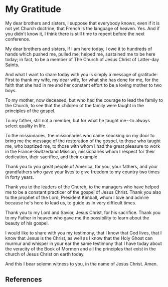 # My Gratitude

My dear brothers and sisters, I suppose that everybody knows, even if it is
not yet Church doctrine, that French is the language of heaven. Yes. And if
you didn't know it, I think there is still time to repent before the next
conference.

My dear brothers and sisters, if I am here today, I owe it to hundreds of
hands which pushed me, pulled me, helped me, sustained me to be here today; in
fact, to be a member of The Church of Jesus Christ of Latter-day Saints.

And what I want to share today with you is simply a message of gratitude:
First to thank my wife, my dear wife, for what she has done for me, for the
faith that she had in me and her constant effort to be a loving mother to two
boys.

To my mother, now deceased, but who had the courage to lead the family to the
Church, to see that the children of the family were taught in the principles
of the gospel.

To my father, still not a member, but for what he taught me--to always select
quality in life.

To the missionaries, the missionaries who came knocking on my door to bring me
the message of the restoration of the gospel, to those who taught me, who
baptized me, to those with whom I had the great pleasure to work in the
France-Switzerland Mission, missionaries whom I respect for their dedication,
their sacrifice, and their example.

Thank you to you great people of America, for you, your fathers, and your
grandfathers who gave your lives to give freedom to my country two times in
forty years.

Thank you to the leaders of the Church, to the managers who have helped me to
be a constant practicer of the gospel of Jesus Christ. Thank you also to the
prophet of the Lord, President Kimball, whom I love and admire because he's
here to lead us, to guide us in very difficult times.

Thank you to my Lord and Savior, Jesus Christ, for his sacrifice. Thank you to
my Father in heaven who gave me the possibility to learn about the beauty of
his gospel.

I would like to share with you my testimony, that I know that God lives, that
I know that Jesus is the Christ, as well as I know that the Holy Ghost can
murmur and whisper in your ear the same testimony that I have today about the
veracity of the Book of Mormon and all the principles that exist in the church
of Jesus Christ on earth today.

And this I bear solemn witness to you, in the name of Jesus Christ. Amen.

## References

